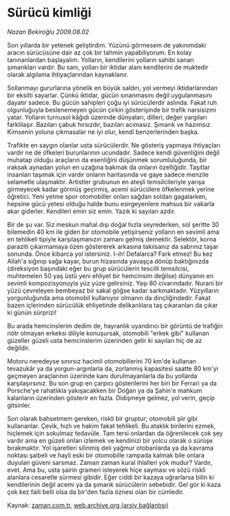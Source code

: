# Sürücü kimliği

*Nazan Bekiroğlu 2009.08.02*

<tr><td class="metin" colspan="2" style="padding-top: 20px; padding-left: 5px; padding-right: 10px;">Son yıllarda bir yetenek geliştirdim. Yüzünü görmesem de yakınımdaki aracın sürücüsüne dair az çok bir tahmin yapabiliyorum. En kolay tanınanlardan başlayalım. Yolların, kendilerini yolların sahibi sanan şımarıkları vardır. Bu sanı, yolları bir iktidar alanı kendilerini de muktedir olarak algılama ihtiyaçlarından kaynaklanır.</td></tr><tr><td class="metin" colspan="2" style="padding-top: 20px; padding-left: 5px; padding-right: 10px;"><p> Sollanmayı gururlarına yönelik en büyük saldırı, yol vermeyi iktidarlarından bir eksilti sayarlar. Çünkü iktidar, gücün sınanmasını değil uygulanmasını dayatır sadece. Bu gücün sahipleri çoğu iyi sürücülerdir aslında. Fakat ruh olgunluğuyla beslenemeyen gücün çirkin gösterişinde bir trafik narsisizmi yatar. Yolların turnusol kâğıdı üzerinde dünyaları, dilleri, değer yargıları farklılaşır. Bazıları çabuk hırsızdır, bazıları acımasız. Şımarık ve hazımsız. Kimsenin yoluna çıkmasalar ne iyi olur, kendi benzerlerinden başka.
<p> Trafikte en saygın olanlar usta sürücülerdir. Ne gösteriş yapmaya ihtiyaçları vardır ne de öfkeleri burunlarının ucundadır. Sadece kendi güvenliğini değil muhatap olduğu araçların da esenliğini düşünmek sorumluluğunda, bir ıraksak aynadan yolun en uzağına bakmak da onların özelliğidir. Taşıtlar insanları taşımak için vardır onların haritasında ve gaye sadece menzile selametle ulaşmaktır. Artistler grubunun en ateşli temsilcileriyle yarışa girmeyecek kadar görmüş geçirmiş, acemi sürücülere öfkelenmek yerine öğretici. Yeni yetme spor otomobiller onları sağdan soldan gagalarken, hepsine gücü yetesi olduğu halde bunu esirgeyenlere mahsus bir vakarla akar giderler. Kendileri emin siz emin. Yazık ki sayıları azdır.
<p> Bir de şu var. Siz meskun mahal dışı doğal hızla seyrederken, sol şeritte 30 bilemedin 40 km ile giden bir otomobile yetişirseniz yolların en sevimli ama en tehlikeli tipiyle karşılaşmanızın zamanı gelmiş demektir. Selektör, korna paraziti çıkarmamaya özen göstererek arkasına takılsanız da sabrınız taşar sonunda. Önce kibarca yol istersiniz. I-ıh! Defalarca? Fark etmez! Bu kez Allah'a sığınıp sağa kayar, burun hizasında yavaşça dönüp baktığınızda (direksiyon başındaki eğer bu grup sürücülerin tescilli temsilcisi, muhtemelen 50 yaş üstü yeni ehliyet bir hemcinsim değilse) dünyanın en sevimli kompozisyonuyla yüz yüze gelirsiniz. Yaşı 80 civarındadır. Nurani bir yüzü çevreleyen bembeyaz bir sakal göğse kadar sarkmaktadır. Yüzyılların yorgunluğunda ama otomobil kullanıyor olmanın da dinçliğindedir. Fakat bazen içlerinden sürücülük ehliyetinde delikanlılara taş çıkaranları da çıkar ki günün sürprizi!
<p> Bu arada hemcinslerim dedim de, hayranlık uyandırıcı bir görüntü de trafiğin nötr olmayan erkeksi diliyle konuşursak, otomobili "erkek gibi" kullanan güzeller güzeli usta hemcinslerim üzerinden gelir ki sayıları hiç de az değildir.
<p> Motoru neredeyse sınırsız hacimli otomobillerini 70 km'de kullanan tevazukâr ya da yorgun-argınlarla da, zorlanmış kapasitesi saatte 80 km'yi geçmeyen araçlarının üzerinde kanı durulmayanlarla da bu yollarda karşılaşırsınız. Bu son grup en çarpıcı gösterilerini her biri bir Ferrari ya da Porsche'ye rahatlıkla yakışacakken bir Doğan ya da Şahin'e mahkum kalanların üzerinden gösterir en fazla. Didişmeye gelmez, yol verin, geçip gitsinler.
<p> Son olarak bahsetmem gereken, riskli bir gruptur; otomobili şiir gibi kullananlar. Çevik, hızlı ve hakim fakat tehlikeli. Bu ataklık birilerini ezmek, hiçlemek için sokulmaz tedavüle. Tam tersi onlardan da öğrenilecek çok şey vardır ama en güzeli onları izlemek ve kendinizi bir yolcu olarak o sürüşe bırakmaktır. Yol işaretleri silinmiş deli yağmur otobanlarda ya da kavrama noktası şaibeli ve hayli eski bir otomobille rampada kalmak bile onlara duyulan güveni sarsmaz. Zaman zaman kural ihlalleri yok mudur? Vardır, evet. Ama bu, usta şairin grameri isteyerek hiçe sayması ve sözü riskli alanlara cesaretle sürmesi gibidir. Eğer ciddi bir kazaya uğrarlarsa bilin ki kendilerinin değil acemi ya da şımarık sürücülerin sebebidir. Gel gör ki kaza çok kez faili belli olsa da bir'den fazla öznesi olan bir cümledir. <br/></p></p></p></p></p></p></td></tr>

Kaynak: [zaman.com.tr](http://zaman.com.tr/yazar.do?yazino=875821), [web.archive.org (arşiv bağlantısı)](http://web.archive.org/web/20090810053146/http://www.zaman.com.tr:80/yazar.do?yazino=875821)
